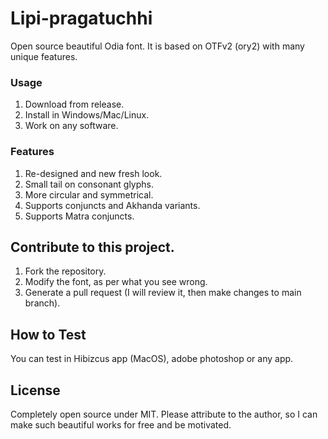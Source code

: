# Lipi-pragatuchhi
Open source beautiful Odia font.
It is based on OTFv2 (ory2) with many unique features.

### Usage
1. Download from release.
2. Install in Windows/Mac/Linux.
3. Work on any software.

### Features
1. Re-designed and new fresh look.
2. Small tail on consonant glyphs.
3. More circular and symmetrical.
4. Supports conjuncts and Akhanda variants. 
5. Supports Matra conjuncts.

## Contribute to this project.
1. Fork the repository.
2. Modify the font, as per what you see wrong.
3. Generate a pull request (I will review it, then make changes to main branch).

## How to Test
You can test in Hibizcus app (MacOS), adobe photoshop or any app.

## License 
Completely open source under MIT. Please attribute to the author, so I can make such beautiful works for free and be motivated.



